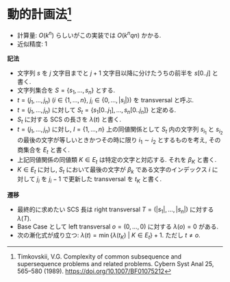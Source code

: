 # 動的計画法[^1]

- 計算量: $O(k^n)$ らしいがこの実装では $O(k^n q n)$ かかる.
- 近似精度: $1$

**記法**

- 文字列 $s$ を $j$ 文字目までと $j+1$ 文字目以降に分けたうちの前半を $s[0..j]$ と書く.
- 文字列集合を $S = \lbrace s_1, \dots, s_n \rbrace$ とする.
- $t = (j_1, \dots, j_n) \ (i \in \lbrace 1, \dots, n \rbrace, \ j_i \in \lbrace 0, \dots, |s_i| \rbrace )$ を transversal と呼ぶ.
- $t = (j_1, \dots, j_n)$ に対して $S_t = \lbrace s_1[0..j_1], \dots, s_n[0..j_n] \rbrace$ と定める.
- $S_t$ に対する SCS の長さを $\lambda(t)$ と書く.
- $t = (j_1, \dots, j_n)$ に対し, $I = \lbrace 1, \dots, n \rbrace$ 上の同値関係として $S_t$ 内の文字列 $s_{i_1}$ と $s_{i_2}$ の最後の文字が等しいときかつその時に限り $i_1 \sim i_2$ とするものを考え, その商集合を $E_t$ と書く.
- 上記同値関係の同値類 $K \in E_t$ は特定の文字と対応する. それを $\beta_K$ と書く.
- $K \in E_t$ に対し, $S_t$ において最後の文字が $\beta_k$ である文字のインデックス $i$ に対して $j_i$ を $j_i - 1$ で更新した transversal を $t_K$ と書く.

**遷移**

- 最終的に求めたい SCS 長は right transversal $T = (|s_1|, \dots, |s_n|)$ に対する $\lambda(T)$.
- Base Case として left transversal $o = (0, \dots, 0)$ に対する $\lambda(o) = 0$ がある.
- 次の漸化式が成り立つ: $\lambda(t) = \min \lbrace \lambda(t_K) \ | \ K \in E_t \rbrace + 1$. ただし $t \ne o$.

[^1]: Timkovskii, V.G. Complexity of common subsequence and supersequence problems and related problems. Cybern Syst Anal 25, 565–580 (1989). https://doi.org/10.1007/BF01075212
